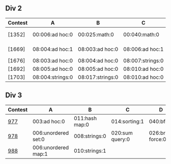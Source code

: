 ## Div 2
| Contest | A                     | B                     | C                     | D                     | E                     | F                     | G                     | H1 H2                 |
|---------|-----------------------|-----------------------|-----------------------|-----------------------|-----------------------|-----------------------|-----------------------|-----------------------|
| [1352]  | 00:006:ad hoc:0       | 00:025:math:0         | 00:040:math:0         | 00:021:ad hoc:0       | 00:026:bruth force:0  | 00:050:constructive:1 | 00:030:constructive:0 |                       |
| [1669]  | 08:004:ad hoc:1       | 08:003:ad hoc:0       | 08:006:ad hoc:1       | 11:014:strings:0      | 12:018:strings:0      | 11:019:two pointers:0 | 12:025:implement:0    | 12:032:bitmasks:0     |
| [1676]  | 08:003:ad hoc:0       | 08:004:ad hoc:0       | 08:007:strings:0      | 10:030:implement:0    | 11:018:sorting:0      | 13:059:implement:7    | 13:017:trees:0        | 14:180:structures:3   |
| [1692]  | 08:005:ad hoc:0       | 08:005:ad hoc:0       | 08:010:ad hoc:0       | 11:020:implement:0    | 12:040:bsearch:1      | 13:030:math:0         | 14:054:math:0         | 17:063:structures:1   |
| [1703]  | 08:004:strings:0      | 08:017:strings:0      | 08:010:ad hoc:0       | 11:027:strings:0      | 13:045:implement:1    | 13:030:structures:1   |

## Div 3
| Contest                                    | A                     | B                     | C                     | D                     | E                     | F                     |
|--------------------------------------------|-----------------------|-----------------------|-----------------------|-----------------------|-----------------------|-----------------------|
| [977](https://codeforces.com/contest/977)  | 003:ad hoc:0          | 011:hash map:0        | 014:sorting:1         | 040:bfs:0             | 023:dfs:0             | 078:dp?:1             |
| [978](https://codeforces.com/contest/978)  | 006:unordered set:0   | 008:strings:0         | 020:sum query:0       | 026:brute force:0     | 020:math:1            |              |
| [988](https://codeforces.com/contest/988)  | 006:unordered map:1   | 010:strings:1         |        |      |             |              |

